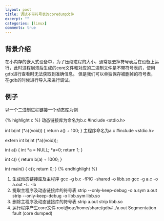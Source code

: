 ```yaml
---
layout: post
title: 调试不带符号表的coredump文件
excerpt: ""
categories: [linux]
comments: true
---
```


## 背景介绍
在小内存的嵌入式设备中，为了压缩进程的大小，通常是去掉符号表后在设备上运行，此时进程崩溃后生成的core文件和对应的二进制文件是不带符号表的，使用gdb进行查看时无法获取到准确信息。
但是我们可以单独保存被删掉的符号表，在gdb的时候进行导入来进行调试。

## 例子
以一个二进制进程链接一个动态库为例

{% highlight c %}
动态链接库为命名为b.c
#include <stdio.h>

int b(int (*a)(void))
{
	return a() + 100;
}
主程序命名为a.c
#include <stdio.h>

extern int b(int (*a)(void));

int a() 
{
	int *a = NULL;
	*a=0;
	return 1;
}

int c()
{
	return b(a) + 1000;
}

int main()
{
	c();
	return 0;
}
{% endhighlight %}

1. 生成动态链接库及主程序
    gcc -g  b.c -fPIC -shared -o libb.so
    gcc -g a.c -o a.out -L. -lb
2. 提取主程序及动态链接库的符号表
    strip --only-keep-debug -o a.sym a.out
    strip --only-keep-debug -o libb.sym libb.so
3. 删除主程序及动态链接库的符号表
    strip a.out
    strip libb.so
4. 运行程序产生core文件
    root@oa:/home/share/gdb# ./a.out
    Segmentation fault (core dumped)
